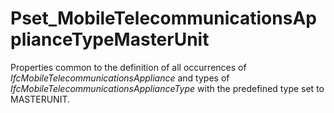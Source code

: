 # Pset_MobileTelecommunicationsApplianceTypeMasterUnit

Properties common to the definition of all occurrences of  _IfcMobileTelecommunicationsAppliance_ and types of _IfcMobileTelecommunicationsApplianceType_ with the predefined type set to MASTERUNIT.<!-- end of definition -->
